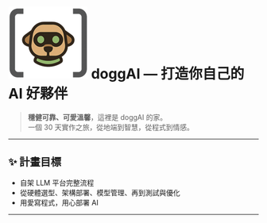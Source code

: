 # ![doggAI](images/doggiAItitle.png) doggAI — 打造你自己的 AI 好夥伴

> **穩健可靠、可愛溫馨**，這裡是 doggAI 的家。  
> 一個 30 天實作之旅，從地端到智慧，從程式到情感。

---

## ✨ 計畫目標

- 自架 LLM 平台完整流程
- 從硬體選型、架構部署、模型管理、再到測試與優化
- 用愛寫程式，用心部署 AI

---
